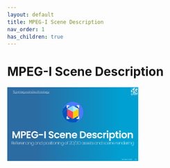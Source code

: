 ```yaml
---
layout: default
title: MPEG-I Scene Description
nav_order: 1
has_children: true
---
```


# MPEG-I Scene Description
<img src="../../assets/images/title_MPEGISD.png" width="60%">
